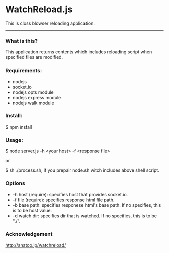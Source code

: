 # WatchReload.js

This is closs blowser reloading application.

<hr>

### What is this?

This application returns contents which includes reloading script when specified files are modified.

### Requirements:

* nodejs
* socket.io
* nodejs opts module
* nodejs express module
* nodejs walk module

### Install:

$ npm install

### Usage:

$ node server.js -h &lt;your host&gt; -f &lt;response file&gt;

or

$ sh ./process.sh, if you prepair node.sh witch includes above shell script.

### Options

* -h host (require): specifies host that provides socket.io.
* -f file (require): specifies response html file path.
* -b base path: specifies responese html's base path. If no specifies, this is to be host value.
* -d watch dir: specifies dir that is watched. If no specifies, this is to be "./".

### Acknowledgement

http://anatoo.jp/watchreload/
